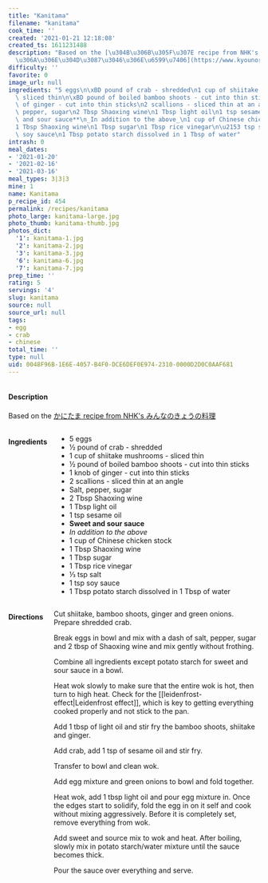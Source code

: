 ```yaml
---
title: "Kanitama"
filename: "kanitama"
cook_time: ''
created: '2021-01-21 12:18:08'
created_ts: 1611231488
description: "Based on the [\u304B\u306B\u305F\u307E recipe from NHK's \u307F\u3093\
  \u306A\u306E\u304D\u3087\u3046\u306E\u6599\u7406](https://www.kyounoryouri.jp/recipe/3406_%E3%81%8B%E3%81%AB%E3%81%9F%E3%81%BE.html)"
difficulty: ''
favorite: 0
image_url: null
ingredients: "5 eggs\n\xBD pound of crab - shredded\n1 cup of shiitake mushrooms -\
  \ sliced thin\n\xBD pound of boiled bamboo shoots - cut into thin sticks\n1 knob\
  \ of ginger - cut into thin sticks\n2 scallions - sliced thin at an angle\nSalt,\
  \ pepper, sugar\n2 Tbsp Shaoxing wine\n1 Tbsp light oil\n1 tsp sesame oil\n\n**Sweet\
  \ and sour sauce**\n_In addition to the above_\n1 cup of Chinese chicken stock\n\
  1 Tbsp Shaoxing wine\n1 Tbsp sugar\n1 Tbsp rice vinegar\n\u2153 tsp salt\n1 tsp\
  \ soy sauce\n1 Tbsp potato starch dissolved in 1 Tbsp of water"
intrash: 0
meal_dates:
- '2021-01-20'
- '2021-02-16'
- '2021-03-16'
meal_types: 3|3|3
mine: 1
name: Kanitama
p_recipe_id: 454
permalink: /recipes/kanitama
photo_large: kanitama-large.jpg
photo_thumb: kanitama-thumb.jpg
photos_dict:
  '1': kanitama-1.jpg
  '2': kanitama-2.jpg
  '3': kanitama-3.jpg
  '6': kanitama-6.jpg
  '7': kanitama-7.jpg
prep_time: ''
rating: 5
servings: '4'
slug: kanitama
source: null
source_url: null
tags:
- egg
- crab
- chinese
total_time: ''
type: null
uid: 0048F96B-1E6E-4057-B4F0-DCE6DEF0E974-2310-0000D2D0C0AAF681
---
```

<div class="large-8 medium-7 columns" id="writeup">		<div id="description"><h4>Description</h4>
<div class="box box-description content"><p>Based on the <a href="https://www.kyounoryouri.jp/recipe/3406_%E3%81%8B%E3%81%AB%E3%81%9F%E3%81%BE.html">かにたま recipe from NHK's みんなのきょうの料理</a></p>
</div></div>	</div><!-- #writeup -->
</div><!-- #row-one -->
<div class="row" id="row-two">	<div class="medium-4 small-5 columns" id="ingredients"><h4>Ingredients</h4><div class="box box-ingredients content"><ul>
<li>5 eggs</li>
<li>½ pound of crab - shredded</li>
<li>1 cup of shiitake mushrooms - sliced thin</li>
<li>½ pound of boiled bamboo shoots - cut into thin sticks</li>
<li>1 knob of ginger - cut into thin sticks</li>
<li>2 scallions - sliced thin at an angle</li>
<li>Salt, pepper, sugar</li>
<li>2 Tbsp Shaoxing wine</li>
<li>1 Tbsp light oil</li>
<li>1 tsp sesame oil</li>
<li><strong>Sweet and sour sauce</strong></li>
<li><em>In addition to the above</em></li>
<li>1 cup of Chinese chicken stock</li>
<li>1 Tbsp Shaoxing wine</li>
<li>1 Tbsp sugar</li>
<li>1 Tbsp rice vinegar</li>
<li>⅓ tsp salt</li>
<li>1 tsp soy sauce</li>
<li>1 Tbsp potato starch dissolved in 1 Tbsp of water</li>
</ul>
</div>	</div>	<div class="medium-6 small-7 columns" id="directions"><h4>Directions</h4><div class="box box-directions content"><p>Cut shiitake, bamboo shoots, ginger and green onions. Prepare shredded crab.</p>
<p>Break eggs in bowl and mix with a dash of salt, pepper, sugar and 2 tbsp of Shaoxing wine and mix gently without frothing.</p>
<p>Combine all ingredients except potato starch for sweet and sour sauce in a bowl.</p>
<p>Heat wok slowly to make sure that the entire wok is hot, then turn to high heat. Check for the [[leidenfrost-effect|Leidenfrost effect]], which is key to getting everything cooked properly and not stick to the pan.</p>
<p>Add 1 tbsp of light oil and stir fry the bamboo shoots, shiitake and ginger.</p>
<p>Add crab, add 1 tsp of sesame oil and stir fry.</p>
<p>Transfer to bowl and clean wok.</p>
<p>Add egg mixture and green onions to bowl and fold together.</p>
<p>Heat wok, add 1 tbsp light oil and pour egg mixture in. Once the edges start to solidify, fold the egg in on it self and cook without mixing aggressively. Before it is completely set, remove everything from wok.</p>
<p>Add sweet and source mix to wok and heat. After boiling, slowly mix in potato starch/water mixture until the sauce becomes thick.</p>
<p>Pour the sauce over everything and serve.</p>
</div>	</div>